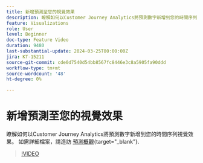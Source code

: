 ```yaml
---
title: 新增預測至您的視覺效果
description: 瞭解如何以Customer Journey Analytics將預測數字新增到您的時間序列視覺效果。
feature: Visualizations
role: User
level: Beginner
doc-type: Feature Video
duration: 9480
last-substantial-update: 2024-03-25T00:00:00Z
jira: KT-15211
source-git-commit: cde0d7540d54bb8567fc8446e3c8a5905fa90ddd
workflow-type: tm+mt
source-wordcount: '48'
ht-degree: 0%

---
```



# 新增預測至您的視覺效果

瞭解如何以Customer Journey Analytics將預測數字新增到您的時間序列視覺效果。 如需詳細檔案，請造訪 [預測概觀](https://experienceleague.adobe.com/en/docs/analytics-platform/using/cja-workspace/forecasting/forecasting#){target="_blank"}.

>[!VIDEO](https://video.tv.adobe.com/v/3428021/?learn=on)
